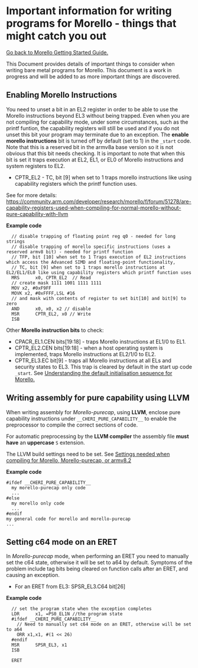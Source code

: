 # Important information for writing programs for Morello - things that might catch you out

 [Go back to Morello Getting Started Guide.](./../../../../morello-getting-started.md)

This Document provides details of important things to consider when writing bare metal programs for Morello. This document is a work in progress and will be added to as more important things are discovered. 

## Enabling Morello Instructions

You need to unset a bit in an EL2 register in order to be able to use the Morello instructions beyond EL3 without being trapped. Even when you are not compiling for capability mode, under some circumstances, such as the printf funtion, the capability registers will still be used and if you do not unset this bit your program may terminate due to an exception. The **enable morello instructions** bit is turned off by default (set to 1) in the `_start` code. Note that this is a reserved bit in the armv8a base version so it is not obvious that this bit needs checking.  It is important to note that when this bit is set it traps execution at EL2, EL1, or EL0 of Morello instructions and system registers to EL2.

* CPTR_EL2 - TC, bit [9] when set to 1 traps morello instructions like using capability registers which the printf function uses.

See for more details: https://community.arm.com/developer/research/morello/f/forum/51278/are-capability-registers-used-when-compiling-for-normal-morello-without-pure-capability-with-llvm

**Example code**

```
  // disable trapping of floating point reg q0 - needed for long strings
  // disable trapping of morello specific instructions (uses a reserved armv8 bit) - needed for printf function
  // TFP, bit [10] when set to 1 Traps execution of EL2 instructions which access the Advanced SIMD and floating-point functionality,
  // TC, bit [9] when set to 1 traps morello instructions at EL2/EL1/EL0 like using capability registers which printf function uses
  MRS      x0, CPTR_EL2  // Read
  // create mask 1111 1001 1111 1111
  MOV x2, #0xF9FF
  MOVK x2, #0xFFFF,LSL #16
  // and mask with contents of register to set bit[10] and bit[9] to zero
  AND      x0, x0, x2 // disable
  MSR      CPTR_EL2, x0 // Write
  ISB
```

Other **Morello instruction bits** to check:

* CPACR_EL1.CEN bits[19:18] - traps Morello instructions at EL1/0 to EL1.
* CPTR_EL2.CEN bits[19:18] - when a host operating system is implemented, traps Morello instructions at EL2/1/0 to EL2.
* CPTR_EL3.EC bit[9] - traps all Morello instructions at all ELs and security states to EL3. This trap is cleared by default in the start up code `_start`. See [Understanding the default initialisation sequence for Morello.](./../InitSequence/InitSequence.md)



## Writing assembly for pure capability using LLVM

When writing assembly for *Morello-purecap*, using **LLVM**, enclose pure capability instructions under `__CHERI_PURE_CAPABILITY__` to enable the preprocessor to compile the correct sections of code. 

For automatic preprocessing by the **LLVM compiler** the assembly file **must have** an **uppercase** `S` extension.

The LLVM build settings need to be set. See [Settings needed when compiling for Morello, Morello-purecap, or armv8.2](./../../BareMetalExamples/Compiling/Compiling)

**Example code**

```
#ifdef __CHERI_PURE_CAPABILITY__
  my morello-purecap only code
  ...
#else
  my morello only code
  ...
#endif
my general code for morello and morello-purecap
...
```

## Setting c64 mode on an ERET

In *Morello-purecap* mode, when performing an ERET you need to manually set the c64 state, otherwise it will be set to a64 by default. Symptoms of the problem include tag bits being cleared on function calls after an ERET, and causing an exception.

* For an ERET from EL3: SPSR_EL3.C64 bit[26]

**Example code**

```
  // set the program state when the exception completes
  LDR	   x1, =PS0_EL1N //the program state
  #ifdef __CHERI_PURE_CAPABILITY__
    // Need to manually set c64 mode on an ERET, otherwise will be set to a64
    ORR x1,x1, #(1 << 26)
  #endif
  MSR      SPSR_EL3, x1
  ISB  

  ERET
```